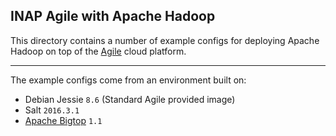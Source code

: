 ## INAP Agile with Apache Hadoop

This directory contains a number of example configs for deploying Apache Hadoop on top of the [Agile](http://www.internap.com/cloud/public-cloud/) cloud platform.

--- 

The example configs come from an environment built on:

* Debian Jessie `8.6` (Standard Agile provided image)
* Salt `2016.3.1`
* [Apache Bigtop](https://cwiki.apache.org/confluence/display/BIGTOP/Bigtop+1.1.0+Release)  `1.1` 
